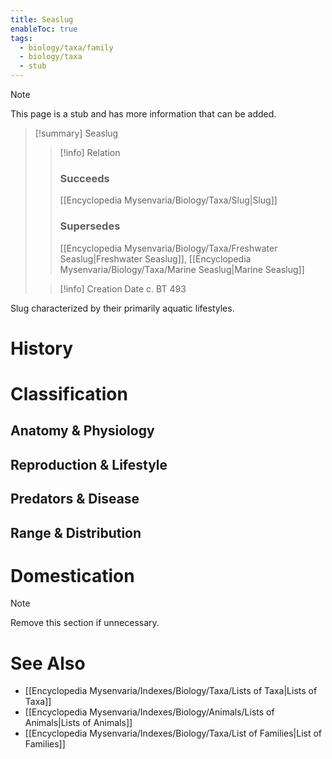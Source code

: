 ```yaml
---
title: Seaslug
enableToc: true
tags:
  - biology/taxa/family
  - biology/taxa
  - stub
---
```


> [!note]
> This page is a stub and has more information that can be added.

> [!summary] Seaslug
> > [!info] Relation
> > ### Succeeds
> > [[Encyclopedia Mysenvaria/Biology/Taxa/Slug|Slug]]
> > ### Supersedes
> > [[Encyclopedia Mysenvaria/Biology/Taxa/Freshwater Seaslug|Freshwater Seaslug]], [[Encyclopedia Mysenvaria/Biology/Taxa/Marine Seaslug|Marine Seaslug]]
>
> > [!info] Creation Date
> > c. BT 493

Slug characterized by their primarily aquatic lifestyles.
# History

# Classification
## Anatomy & Physiology

## Reproduction & Lifestyle

## Predators & Disease

## Range & Distribution

# Domestication

> [!note]
> Remove this section if unnecessary.
# See Also
- [[Encyclopedia Mysenvaria/Indexes/Biology/Taxa/Lists of Taxa|Lists of Taxa]]
- [[Encyclopedia Mysenvaria/Indexes/Biology/Animals/Lists of Animals|Lists of Animals]]
- [[Encyclopedia Mysenvaria/Indexes/Biology/Taxa/List of Families|List of Families]]